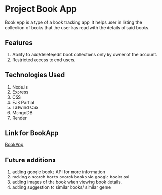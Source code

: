 # Project Book App

Book App is a type of a book tracking app. It helps user in listing the collection of books that the user has read with the details of said books.

## Features

1. Ability to add/delete/edit book collections only by owner of the account.
1. Restricted access to end users.

## Technologies Used

1. Node.js
1. Express
1. CSS
1. EJS Partial
1. Tailwind CSS
1. MongoDB
1. Render

## Link for BookApp

[BookApp](https://peach-jaguar-wig.cyclic.app/)

## Future additions

1. adding google books API for more information
1. making a search bar to search books via google books api
1. adding images of the book when viewing book details.
1. adding suggestion to similar books/ similar genre
